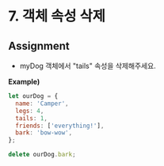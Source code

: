# 7. 객체 속성 삭제

## Assignment

- myDog 객체에서 "tails" 속성을 삭제해주세요.

**Example)**

```js
let ourDog = {
  name: 'Camper',
  legs: 4,
  tails: 1,
  friends: ['everything!'],
  bark: 'bow-wow',
};

delete ourDog.bark;
```
